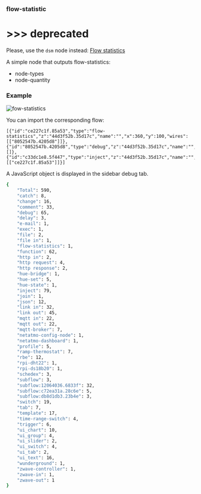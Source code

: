 ### flow-statistic

# >>> deprecated

Please, use the `dsm` node instead: [Flow statistics](https://github.com/cflurin/node-red-contrib-dsm/wiki/Flow-statistics)

A simple node that outputs flow-statistics:

* node-types
* node-quantity

###  Example

![fow-statistics](https://user-images.githubusercontent.com/5056710/29739495-b004a160-8a3f-11e7-9cd2-3fbfc1ff942d.jpeg)

You can import the corresponding flow:
```
[{"id":"ce227c1f.85a53","type":"flow-statistics","z":"44d3f52b.35d17c","name":"","x":360,"y":100,"wires":[["8052547b.4205d8"]]},{"id":"8052547b.4205d8","type":"debug","z":"44d3f52b.35d17c","name":"","active":true,"console":"false","complete":"false","x":590,"y":100,"wires":[]},{"id":"c33dc1e8.5f447","type":"inject","z":"44d3f52b.35d17c","name":"","topic":"","payload":"","payloadType":"date","repeat":"","crontab":"","once":false,"x":160,"y":100,"wires":[["ce227c1f.85a53"]]}]
```
A JavaScript object is displayed in the sidebar debug tab.

```sh
{
	"Total": 590,
	"catch": 8,
	"change": 16,
	"comment": 33,
	"debug": 65,
	"delay": 3,
	"e-mail": 1,
	"exec": 1,
	"file": 2,
	"file in": 1,
	"flow-statistics": 1,
	"function": 62,
	"http in": 2,
	"http request": 4,
	"http response": 2,
	"hue-bridge": 1,
	"hue-set": 5,
	"hue-state": 1,
	"inject": 79,
	"join": 1,
	"json": 12,
	"link in": 32,
	"link out": 45,
	"mqtt in": 22,
	"mqtt out": 22,
	"mqtt-broker": 7,
	"netatmo-config-node": 1,
	"netatmo-dashboard": 1,
	"profile": 5,
	"ramp-thermostat": 7,
	"rbe": 12,
	"rpi-dht22": 1,
	"rpi-ds18b20": 1,
	"schedex": 3,
	"subflow": 3,
	"subflow:12064036.6833f": 32,
	"subflow:c72ea31a.28c6e": 5,
	"subflow:db8d1db3.23b4e": 3,
	"switch": 19,
	"tab": 7,
	"template": 17,
	"time-range-switch": 4,
	"trigger": 6,
	"ui_chart": 10,
	"ui_group": 4,
	"ui_slider": 2,
	"ui_switch": 4,
	"ui_tab": 2,
	"ui_text": 16,
	"wunderground": 1,
	"zwave-controller": 1,
	"zwave-in": 1,
	"zwave-out": 1
}
```
